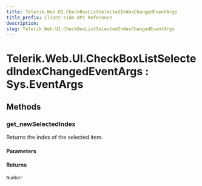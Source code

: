 ```yaml
---
title: Telerik.Web.UI.CheckBoxListSelectedIndexChangedEventArgs
title_prefix: Client-side API Reference
description:
slug: Telerik.Web.UI.CheckBoxListSelectedIndexChangedEventArgs
---
```


# Telerik.Web.UI.CheckBoxListSelectedIndexChangedEventArgs : Sys.EventArgs 

## Methods

###  get_newSelectedIndex

Returns the index of the selected item.

#### Parameters

#### Returns

`Number` 